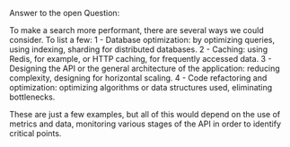 Answer to the open Question:

To make a search more performant, there are several ways we could consider. To list a few:
1 - Database optimization: by optimizing queries, using indexing, sharding for distributed databases. 
2 - Caching: using Redis, for example, or HTTP caching, for frequently accessed data. 
3 - Designing the API or the general architecture of the application: reducing complexity, designing for horizontal scaling. 
4 - Code refactoring and optimization: optimizing algorithms or data structures used, eliminating bottlenecks.

These are just a few examples, but all of this would depend on the use of metrics and data, monitoring various stages of the API in order to identify critical points.
